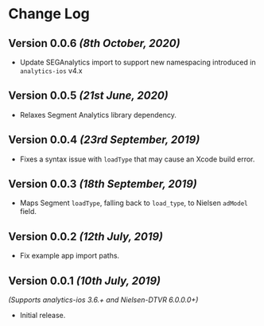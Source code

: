 Change Log
==========

Version 0.0.6 *(8th October, 2020)*
-------------------------------------------

 * Update SEGAnalytics import to support new namespacing introduced in `analytics-ios` v4.x

Version 0.0.5 *(21st June, 2020)*
-------------------------------------------
* Relaxes Segment Analytics library dependency.

Version 0.0.4 *(23rd September, 2019)*
-------------------------------------------
* Fixes a syntax issue with `loadType` that may cause an Xcode build error.

Version 0.0.3 *(18th September, 2019)*
-------------------------------------------
* Maps Segment `loadType`, falling back to `load_type`, to Nielsen `adModel` field.

Version 0.0.2 *(12th July, 2019)*
-------------------------------------------
* Fix example app import paths.

Version 0.0.1 *(10th July, 2019)*
-------------------------------------------
*(Supports analytics-ios 3.6.+ and Nielsen-DTVR 6.0.0.0+)*

* Initial release.
